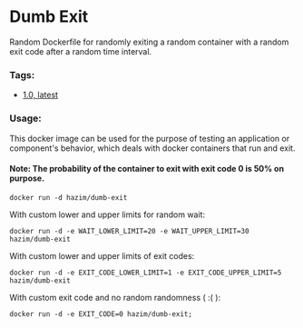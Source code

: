 # Dumb Exit

Random Dockerfile for randomly exiting a random container with a random exit code after a random time interval.

### Tags:

* [1.0, latest](1.0)

### Usage:

This docker image can be used for the purpose of testing an application or component's behavior, which deals with docker containers that run and exit.

#### Note: The probability of the container to exit with exit code 0 is 50% on purpose.


```
docker run -d hazim/dumb-exit
```

With custom lower and upper limits for random wait:
```
docker run -d -e WAIT_LOWER_LIMIT=20 -e WAIT_UPPER_LIMIT=30 hazim/dumb-exit
```

With custom lower and upper limits of exit codes:
```
docker run -d -e EXIT_CODE_LOWER_LIMIT=1 -e EXIT_CODE_UPPER_LIMIT=5 hazim/dumb-exit
```

With custom exit code and no random randomness ( :( ):
```
docker run -d -e EXIT_CODE=0 hazim/dumb-exit;
```


